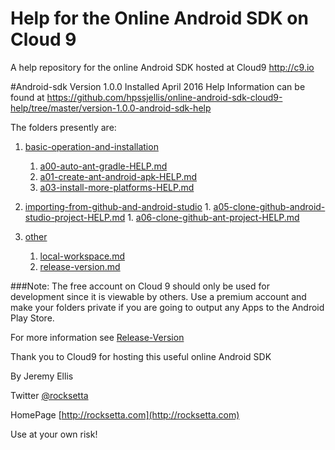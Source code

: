 # Help for the Online Android SDK on Cloud 9
A help repository for the online Android SDK hosted at Cloud9 http://c9.io


#Android-sdk Version 1.0.0
Installed April 2016 Help Information can be found at https://github.com/hpssjellis/online-android-sdk-cloud9-help/tree/master/version-1.0.0-android-sdk-help

The folders presently are:

1. [basic-operation-and-installation](https://github.com/hpssjellis/online-android-sdk-cloud9-help/tree/master/version-1.0.0-android-sdk-help/basic-operation-and-installation)
   1. [a00-auto-ant-gradle-HELP.md](https://github.com/hpssjellis/online-android-sdk-cloud9-help/tree/master/version-1.0.0-android-sdk-help/basic-operation-and-installation/a00-auto-ant-gradle-HELP.md)
   1. [a01-create-ant-android-apk-HELP.md](https://github.com/hpssjellis/online-android-sdk-cloud9-help/tree/master/version-1.0.0-android-sdk-help/basic-operation-and-installation/a01-create-ant-android-apk-HELP.md)
   1. [a03-install-more-platforms-HELP.md](https://github.com/hpssjellis/online-android-sdk-cloud9-help/tree/master/version-1.0.0-android-sdk-help/basic-operation-and-installation/a03-install-more-platforms-HELP.md)






1. [importing-from-github-and-android-studio](https://github.com/hpssjellis/online-android-sdk-cloud9-help/tree/master/version-1.0.0-android-sdk-help/importing-from-github-and-android-studio)
       1. [a05-clone-github-android-studio-project-HELP.md](https://github.com/hpssjellis/online-android-sdk-cloud9-help/tree/master/version-1.0.0-android-sdk-help/importing-from-github-and-android-studio/a05-clone-github-android-studio-project-HELP.md)
       1. [a06-clone-github-ant-project-HELP.md](https://github.com/hpssjellis/online-android-sdk-cloud9-help/tree/master/version-1.0.0-android-sdk-help/importing-from-github-and-android-studio/a06-clone-github-ant-project-HELP.md)


1. [other](https://github.com/hpssjellis/online-android-sdk-cloud9-help/tree/master/version-1.0.0-android-sdk-help/other)

   1. [local-workspace.md](https://github.com/hpssjellis/online-android-sdk-cloud9-help/tree/master/version-1.0.0-android-sdk-help/other/local-workspace.md)
   1. [release-version.md](https://github.com/hpssjellis/online-android-sdk-cloud9-help/tree/master/version-1.0.0-android-sdk-help/other/release-version.md)



###Note: The free account on Cloud 9 should only be used for development since it is viewable by others. Use a premium account and make your folders private if you are going to output any Apps to the Android Play Store. 

For more information see [Release-Version](https://github.com/hpssjellis/online-android-sdk-cloud9-help/blob/master/version-1.0.0-android-sdk-help/other/release-version.md)  


Thank you to Cloud9 for hosting this useful online Android SDK

By Jeremy Ellis

Twitter [@rocksetta](https://twitter.com/rocksetta)

HomePage [http://rocksetta.com](http://rocksetta.com)

Use at your own risk!

